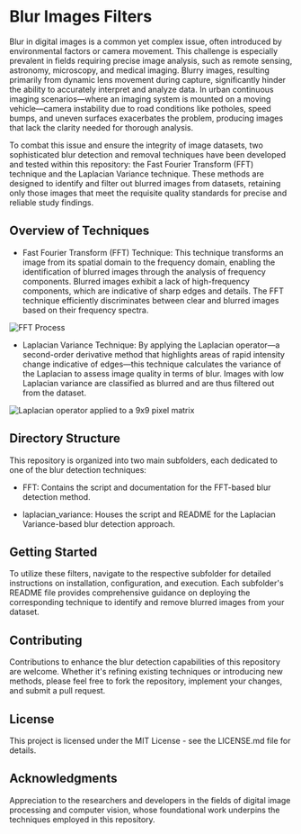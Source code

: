 # Blur Images Filters

Blur in digital images is a common yet complex issue, often introduced by environmental factors or camera movement. This challenge is especially prevalent in fields requiring precise image analysis, such as remote sensing, astronomy, microscopy, and medical imaging. Blurry images, resulting primarily from dynamic lens movement during capture, significantly hinder the ability to accurately interpret and analyze data. In urban continuous imaging scenarios—where an imaging system is mounted on a moving vehicle—camera instability due to road conditions like potholes, speed bumps, and uneven surfaces exacerbates the problem, producing images that lack the clarity needed for thorough analysis.

To combat this issue and ensure the integrity of image datasets, two sophisticated blur detection and removal techniques have been developed and tested within this repository: the Fast Fourier Transform (FFT) technique and the Laplacian Variance technique. These methods are designed to identify and filter out blurred images from datasets, retaining only those images that meet the requisite quality standards for precise and reliable study findings.

## Overview of Techniques

- Fast Fourier Transform (FFT) Technique: This technique transforms an image from its spatial domain to the frequency domain, enabling the identification of blurred images through the analysis of frequency components. Blurred images exhibit a lack of high-frequency components, which are indicative of sharp edges and details. The FFT technique efficiently discriminates between clear and blurred images based on their frequency spectra.

![FFT Process](./Images/FFT.jpg)

- Laplacian Variance Technique: By applying the Laplacian operator—a second-order derivative method that highlights areas of rapid intensity change indicative of edges—this technique calculates the variance of the Laplacian to assess image quality in terms of blur. Images with low Laplacian variance are classified as blurred and are thus filtered out from the dataset.

![Laplacian operator applied to a 9x9 pixel matrix](./Images/LV.jpg)

## Directory Structure

This repository is organized into two main subfolders, each dedicated to one of the blur detection techniques:

* FFT: Contains the script and documentation for the FFT-based blur detection method.

* laplacian_variance: Houses the script and README for the Laplacian Variance-based blur detection approach.

## Getting Started

To utilize these filters, navigate to the respective subfolder for detailed instructions on installation, configuration, and execution. Each subfolder's README file provides comprehensive guidance on deploying the corresponding technique to identify and remove blurred images from your dataset.

## Contributing

Contributions to enhance the blur detection capabilities of this repository are welcome. Whether it's refining existing techniques or introducing new methods, please feel free to fork the repository, implement your changes, and submit a pull request.

## License

This project is licensed under the MIT License - see the LICENSE.md file for details.

## Acknowledgments

Appreciation to the researchers and developers in the fields of digital image processing and computer vision, whose foundational work underpins the techniques employed in this repository.